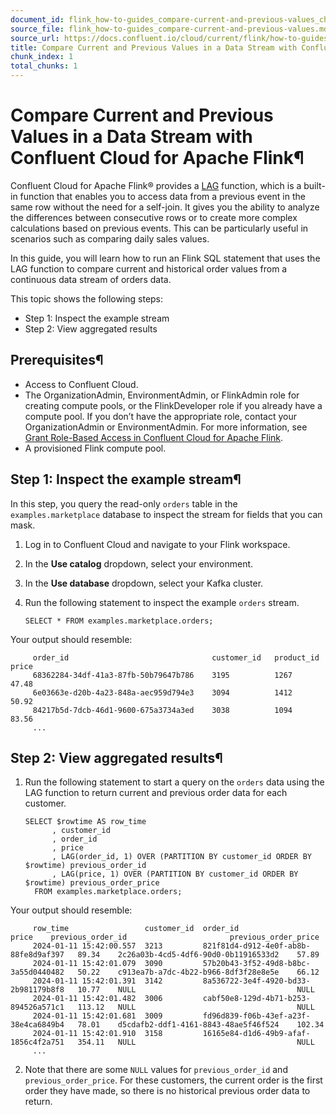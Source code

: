 ```yaml
---
document_id: flink_how-to-guides_compare-current-and-previous-values_chunk_1
source_file: flink_how-to-guides_compare-current-and-previous-values.md
source_url: https://docs.confluent.io/cloud/current/flink/how-to-guides/compare-current-and-previous-values.html
title: Compare Current and Previous Values in a Data Stream with Confluent Cloud for Apache Flink
chunk_index: 1
total_chunks: 1
---
```


# Compare Current and Previous Values in a Data Stream with Confluent Cloud for Apache Flink¶

Confluent Cloud for Apache Flink® provides a [LAG](../reference/functions/aggregate-functions.html#flink-sql-lag-function) function, which is a built-in function that enables you to access data from a previous event in the same row without the need for a self-join. It gives you the ability to analyze the differences between consecutive rows or to create more complex calculations based on previous events. This can be particularly useful in scenarios such as comparing daily sales values.

In this guide, you will learn how to run an Flink SQL statement that uses the LAG function to compare current and historical order values from a continuous data stream of orders data.

This topic shows the following steps:

* Step 1: Inspect the example stream
* Step 2: View aggregated results

## Prerequisites¶

* Access to Confluent Cloud.
* The OrganizationAdmin, EnvironmentAdmin, or FlinkAdmin role for creating compute pools, or the FlinkDeveloper role if you already have a compute pool. If you don’t have the appropriate role, contact your OrganizationAdmin or EnvironmentAdmin. For more information, see [Grant Role-Based Access in Confluent Cloud for Apache Flink](../operate-and-deploy/flink-rbac.html#flink-rbac).
* A provisioned Flink compute pool.

## Step 1: Inspect the example stream¶

In this step, you query the read-only `orders` table in the `examples.marketplace` database to inspect the stream for fields that you can mask.

  1. Log in to Confluent Cloud and navigate to your Flink workspace.

  2. In the **Use catalog** dropdown, select your environment.

  3. In the **Use database** dropdown, select your Kafka cluster.

  4. Run the following statement to inspect the example `orders` stream.

         SELECT * FROM examples.marketplace.orders;

Your output should resemble:

         order_id                                customer_id   product_id  price
         68362284-34df-41a3-87fb-50b79647b786    3195          1267        47.48
         6e03663e-d20b-4a23-848a-aec959d794e3    3094          1412        50.92
         84217b5d-7dcb-46d1-9600-675a3734a3ed    3038          1094        83.56
         ...

## Step 2: View aggregated results¶

  1. Run the following statement to start a query on the `orders` data using the LAG function to return current and previous order data for each customer.

         SELECT $rowtime AS row_time
               , customer_id
               , order_id
               , price
               , LAG(order_id, 1) OVER (PARTITION BY customer_id ORDER BY $rowtime) previous_order_id
               , LAG(price, 1) OVER (PARTITION BY customer_id ORDER BY $rowtime) previous_order_price
           FROM examples.marketplace.orders;

Your output should resemble:

         row_time                 customer_id  order_id                               price    previous_order_id                       previous_order_price
         2024-01-11 15:42:00.557  3213         821f81d4-d912-4e0f-ab8b-88fe8d9af397   89.34    2c26a03b-4cd5-4df6-90d0-0b11916533d2    57.89
         2024-01-11 15:42:01.079  3090         57b20b43-3f52-49d8-b8bc-3a55d0440482   50.22    c913ea7b-a7dc-4b22-b966-8df3f28e8e5e    66.12
         2024-01-11 15:42:01.391  3142         8a536722-3e4f-4920-bd33-2b981179b8f8   10.77    NULL                                    NULL
         2024-01-11 15:42:01.482  3006         cabf50e8-129d-4b71-b253-894526a571c1   113.12   NULL                                    NULL
         2024-01-11 15:42:01.681  3009         fd96d839-f06b-43ef-a23f-38e4ca6849b4   78.01    d5cdafb2-ddf1-4161-8843-48ae5f46f524    102.34
         2024-01-11 15:42:01.910  3158         16165e84-d1d6-49b9-afaf-1856c4f2a751   354.11   NULL                                    NULL
         ...

  2. Note that there are some `NULL` values for `previous_order_id` and `previous_order_price`. For these customers, the current order is the first order they have made, so there is no historical previous order data to return.
